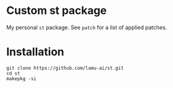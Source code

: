 # Custom st package

My personal ```st``` package. See ```patch``` for a list of applied patches.

# Installation

```
git clone https://github.com/lamu-ai/st.git
cd st
makepkg -si
```

